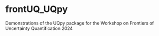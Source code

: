 # frontUQ_UQpy
Demonstrations of the UQpy package for the Workshop on Frontiers of Uncertainty Quantification 2024 
